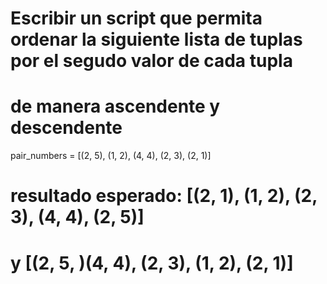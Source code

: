 # Escribir un script que permita ordenar la siguiente lista de tuplas por el segudo valor de cada tupla
# de manera ascendente y descendente

pair_numbers = [(2, 5), (1, 2), (4, 4), (2, 3), (2, 1)]
# resultado esperado: [(2, 1), (1, 2), (2, 3), (4, 4), (2, 5)]
# y [(2, 5, )(4, 4), (2, 3), (1, 2), (2, 1)]